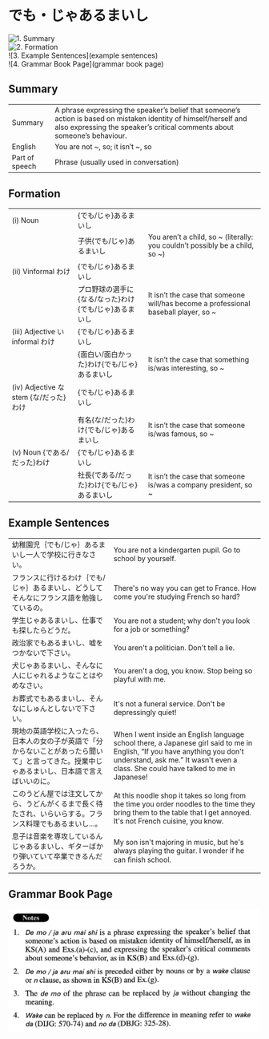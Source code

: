 # でも・じゃあるまいし

![1. Summary](summary)<br>
![2. Formation](formation)<br>
![3. Example Sentences](example sentences)<br>
![4. Grammar Book Page](grammar book page)<br>


## Summary

<table><tr>   <td>Summary</td>   <td>A phrase expressing the speaker’s belief that someone’s action is based on mistaken identity of himself/herself and also expressing the speaker’s critical comments about someone’s behaviour.</td></tr><tr>   <td>English</td>   <td>You are not ~, so; it isn’t ~, so</td></tr><tr>   <td>Part of speech</td>   <td>Phrase (usually used in conversation)</td></tr></table>

## Formation

<table class="table"><tbody><tr class="tr head"><td class="td"><span class="numbers">(i)</span> <span class="bold">Noun</span></td><td class="td"><span>{</span><span class="concept">でも</span><span>/</span><span class="concept">じゃ</span><span>}</span><span class="concept">あるまいし</span></td><td class="td"></td></tr><tr class="tr"><td class="td"></td><td class="td"><span>子供{</span><span class="concept">でも</span><span>/</span><span class="concept">じゃ</span><span>}</span><span class="concept">あるまいし</span></td><td class="td"><span>You aren’t a child, so ~ (literally: you couldn’t possibly be a child, so ~)</span> </td></tr><tr class="tr head"><td class="td"><span class="numbers">(ii)</span> <span class="bold">Vinformal わけ</span></td><td class="td"><span>{</span><span class="concept">でも</span><span>/</span><span class="concept">じゃ</span><span>}</span><span class="concept">あるまいし</span></td><td class="td"></td></tr><tr class="tr"><td class="td"></td><td class="td"><span>プロ野球の選手に{なる/なった}わけ{</span><span class="concept">でも</span><span>/</span><span class="concept">じゃ</span><span>}</span><span class="concept">あるまいし</span></td><td class="td"><span>It isn’t the case that someone will/has become a professional baseball player, so ~</span></td></tr><tr class="tr head"><td class="td"><span class="numbers">(iii)</span> <span class="bold">Adjective い informal わけ</span></td><td class="td"><span>{</span><span class="concept">でも</span><span>/</span><span class="concept">じゃ</span><span>}</span><span class="concept">あるまいし</span></td><td class="td"></td></tr><tr class="tr"><td class="td"></td><td class="td"><span>{面白い/面白かった}わけ{</span><span class="concept">でも</span><span>/</span><span class="concept">じゃ</span><span>}</span><span class="concept">あるまいし</span></td><td class="td"><span>It isn’t the case that something is/was interesting, so ~</span></td></tr><tr class="tr head"><td class="td"><span class="numbers">(iv)</span> <span class="bold">Adjective な stem {な/だった}わけ</span></td><td class="td"><span>{</span><span class="concept">でも</span><span>/</span><span class="concept">じゃ</span><span>}</span><span class="concept">あるまいし</span></td><td class="td"></td></tr><tr class="tr"><td class="td"></td><td class="td"><span>有名{な/だった}わけ{</span><span class="concept">でも</span><span>/</span><span class="concept">じゃ</span><span>}</span><span class="concept">あるまいし</span></td><td class="td"><span>It isn’t the case that someone is/was famous, so ~</span></td></tr><tr class="tr head"><td class="td"><span class="numbers">(v)</span> <span class="bold">Noun {である/だった}わけ</span></td><td class="td"><span>{</span><span class="concept">でも</span><span>/</span><span class="concept">じゃ</span><span>}</span><span class="concept">あるまいし</span></td><td class="td"></td></tr><tr class="tr"><td class="td"></td><td class="td"><span>社長{である/だった}わけ{</span><span class="concept">でも</span><span>/</span><span class="concept">じゃ</span><span>}</span><span class="concept">あるまいし</span></td><td class="td"><span>It isn’t the case that someone is/was a company president, so ~</span></td></tr></tbody></table>

## Example Sentences

<table><tr>   <td>幼稚園児｛でも/じゃ｝あるまいし一人で学校に行きなさい。</td>   <td>You are not a kindergarten pupil. Go to school by yourself.</td></tr><tr>   <td>フランスに行けるわけ｛でも/じゃ｝あるまいし、どうしてそんなにフランス語を勉強しているの。</td>   <td>There's no way you can get to France. How come you're studying French so hard?</td></tr><tr>   <td>学生じゃあるまいし、仕事でも探したらどうだ。</td>   <td>You are not a student; why don't you look for a job or something?</td></tr><tr>   <td>政治家でもあるまいし、嘘をつかないで下さい。</td>   <td>You aren't a politician. Don't tell a lie.</td></tr><tr>   <td>犬じゃあるまいし、そんなに人にじゃれるようなことはやめなさい。</td>   <td>You aren't a dog, you know. Stop being so playful with me.</td></tr><tr>   <td>お葬式でもあるまいし、そんなにしゅんとしないで下さい。</td>   <td>It's not a funeral service. Don't be depressingly quiet!</td></tr><tr>   <td>現地の英語学校に入ったら、日本人の女の子が英語で「分からないことがあったら聞いて」と言ってきた。授業中じゃあるまいし、日本語で言えばいいのに。</td>   <td>When I went inside an English language school there, a Japanese girl said to me in English, &ldquo;If you have anything you don't understand, ask me.&rdquo; It wasn't even a class. She could have talked to me in Japanese!</td></tr><tr>   <td>このうどん屋では注文してから、うどんがくるまで長く待たされ、いらいらする。フランス料理でもあるまいし…。</td>   <td>At this noodle shop it takes so long from the time you order noodles to the time they bring them to the table that I get annoyed. It's not French cuisine, you know.</td></tr><tr>   <td>息子は音楽を専攻しているんじゃあるまいし、ギターばかり弾いていて卒業できるんだろうか。</td>   <td>My son isn't majoring in music, but he's always playing the guitar. I wonder if he can ﬁnish school.</td></tr></table>

## Grammar Book Page

![](../img/Advancedでも／じゃあるまいし.png)

